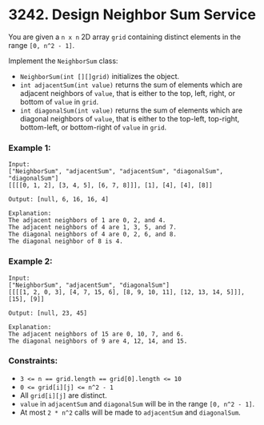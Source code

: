 # 3242. Design Neighbor Sum Service

You are given a `n x n` 2D array `grid` containing distinct elements in the range `[0, n^2 - 1]`.

Implement the `NeighborSum` class:

- `NeighborSum(int [][]grid)` initializes the object.
- `int adjacentSum(int value)` returns the sum of elements which are adjacent neighbors of `value`, that is either to the top, left, right, or bottom of `value` in `grid`.
- `int diagonalSum(int value)` returns the sum of elements which are diagonal neighbors of `value`, that is either to the top-left, top-right, bottom-left, or bottom-right of `value` in `grid`.

### Example 1:

```
Input:
["NeighborSum", "adjacentSum", "adjacentSum", "diagonalSum", "diagonalSum"]
[[[[0, 1, 2], [3, 4, 5], [6, 7, 8]]], [1], [4], [4], [8]]

Output: [null, 6, 16, 16, 4]

Explanation:
The adjacent neighbors of 1 are 0, 2, and 4.
The adjacent neighbors of 4 are 1, 3, 5, and 7.
The diagonal neighbors of 4 are 0, 2, 6, and 8.
The diagonal neighbor of 8 is 4.
```

### Example 2:

```
Input:
["NeighborSum", "adjacentSum", "diagonalSum"]
[[[[1, 2, 0, 3], [4, 7, 15, 6], [8, 9, 10, 11], [12, 13, 14, 5]]], [15], [9]]

Output: [null, 23, 45]

Explanation:
The adjacent neighbors of 15 are 0, 10, 7, and 6.
The diagonal neighbors of 9 are 4, 12, 14, and 15.
```

### Constraints:

- `3 <= n == grid.length == grid[0].length <= 10`
- `0 <= grid[i][j] <= n^2 - 1`
- All `grid[i][j]` are distinct.
- `value` in `adjacentSum` and `diagonalSum` will be in the range `[0, n^2 - 1]`.
- At most `2 * n^2` calls will be made to `adjacentSum` and `diagonalSum`.
